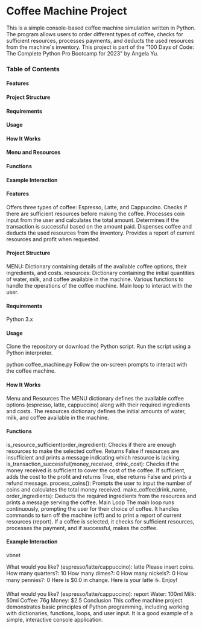 
# Coffee Machine Project
This is a simple console-based coffee machine simulation written in Python. The program allows users to order different types of coffee, checks for sufficient resources, processes payments, and deducts the used resources from the machine's inventory. This project is part of the "100 Days of Code: The Complete Python Pro Bootcamp for 2023" by Angela Yu.

### Table of Contents
#### Features
#### Project Structure
#### Requirements
#### Usage
#### How It Works
#### Menu and Resources
#### Functions
#### Example Interaction
#### Features
Offers three types of coffee: Espresso, Latte, and Cappuccino.
Checks if there are sufficient resources before making the coffee.
Processes coin input from the user and calculates the total amount.
Determines if the transaction is successful based on the amount paid.
Dispenses coffee and deducts the used resources from the inventory.
Provides a report of current resources and profit when requested.
#### Project Structure
MENU: Dictionary containing details of the available coffee options, their ingredients, and costs.
resources: Dictionary containing the initial quantities of water, milk, and coffee available in the machine.
Various functions to handle the operations of the coffee machine.
Main loop to interact with the user.
#### Requirements
Python 3.x
#### Usage
Clone the repository or download the Python script.
Run the script using a Python interpreter.

python coffee_machine.py
Follow the on-screen prompts to interact with the coffee machine.
#### How It Works
Menu and Resources
The MENU dictionary defines the available coffee options (espresso, latte, cappuccino) along with their required ingredients and costs. The resources dictionary defines the initial amounts of water, milk, and coffee available in the machine.

#### Functions
is_resource_sufficient(order_ingredient): Checks if there are enough resources to make the selected coffee. Returns False if resources are insufficient and prints a message indicating which resource is lacking.
is_transaction_successful(money_received, drink_cost): Checks if the money received is sufficient to cover the cost of the coffee. If sufficient, adds the cost to the profit and returns True, else returns False and prints a refund message.
process_coins(): Prompts the user to input the number of coins and calculates the total money received.
make_coffee(drink_name, order_ingredients): Deducts the required ingredients from the resources and prints a message serving the coffee.
Main Loop
The main loop runs continuously, prompting the user for their choice of coffee. It handles commands to turn off the machine (off) and to print a report of current resources (report). If a coffee is selected, it checks for sufficient resources, processes the payment, and if successful, makes the coffee.

#### Example Interaction
vbnet

What would you like? (espresso/latte/cappuccino): latte
Please insert coins.
How many quarters?: 10
How many dimes?: 0
How many nickels?: 0
How many pennies?: 0
Here is $0.0 in change.
Here is your latte ☕️. Enjoy!

What would you like? (espresso/latte/cappuccino): report
Water: 100ml
Milk: 50ml
Coffee: 76g
Money: $2.5
Conclusion
This coffee machine project demonstrates basic principles of Python programming, including working with dictionaries, functions, loops, and user input. It is a good example of a simple, interactive console application.
